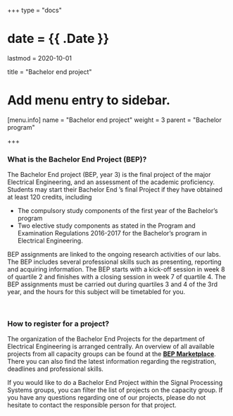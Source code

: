 +++
type = "docs"

# date = {{ .Date }}
lastmod = 2020-10-01

title = "Bachelor end project"

# Add menu entry to sidebar.
[menu.info]
  name = "Bachelor end project"
  weight = 3
  parent = "Bachelor program"

+++

### What is the Bachelor End Project (BEP)?
The Bachelor End project (BEP, year 3) is the final project of the major Electrical Engineering, and an assessment of the academic proficiency. Students may start their Bachelor End ’s final Project if they have obtained at least 120 credits, including
- The compulsory study components of the first year of the Bachelor’s program
- Two elective study components as stated in the Program and Examination Regulations 2016-2017 for the Bachelor’s program in Electrical Engineering.

BEP assignments are linked to the ongoing research activities of our labs. The BEP includes several professional skills such as presenting, reporting and acquiring information. The BEP starts with a kick-off session in week 8 of quartile 2 and finishes with a closing session in week 7 of quartile 4. The BEP assignments must be carried out during quartiles 3 and 4 of the 3rd year, and the hours for this subject will be timetabled for you.


<br>

### How to register for a project?
The organization of the Bachelor End Projects for the department of Electrical Engineering is arranged centrally. An overview of all available projects from all capacity groups can be found at the [**BEP Marketplace**](https://bep.ele.tue.nl/).
There you can also find the latest information regarding the registration, deadlines and professional skills.

If you would like to do a Bachelor End Project within the Signal Processing Systems groups, you can filter the list of projects on the capacity group. If you have any questions regarding one of our projects, please do not hesitate to contact the responsible person for that project.
